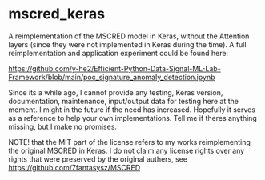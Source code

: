 # mscred_keras
A reimplementation of the MSCRED model in Keras, without the Attention layers (since they were not implemented in Keras during the time). 
A full reimplementation and application experiment could be found here: 

https://github.com/y-he2/Efficient-Python-Data-Signal-ML-Lab-Framework/blob/main/poc_signature_anomaly_detection.ipynb

Since its a while ago, I cannot provide any testing, Keras version, documentation, maintenance, input/output data for testing here at the moment. I might in the future if the need has increased. Hopefully it serves as a reference to help your own implementations. Tell me if theres anything missing, but I make no promises. 

NOTE! that the MIT part of the license refers to my works reimplementing the original MSCRED in Keras. I do not claim any license rights over any rights that were preserved by the original authers, see https://github.com/7fantasysz/MSCRED
